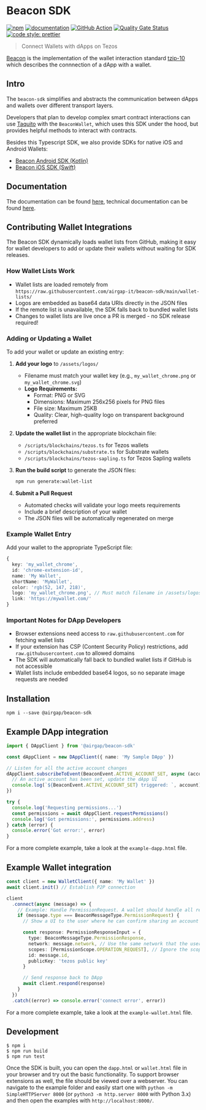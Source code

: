 # Beacon SDK

[![npm](https://img.shields.io/npm/v/@airgap/beacon-sdk.svg?colorB=brightgreen)](https://www.npmjs.com/package/@airgap/beacon-sdk)
[![documentation](https://img.shields.io/badge/documentation-online-brightgreen.svg)](https://airgap-it.github.io/beacon-sdk/)
[![GitHub Action](https://github.com/airgap-it/beacon-sdk/workflows/Build%2C%20Test%20and%20Analyze/badge.svg)](https://github.com/airgap-it/beacon-sdk/actions?query=workflow%3A%22Build%2C+Test+and+Analyze%22+branch%3Amain)
[![Quality Gate Status](https://sonarcloud.io/api/project_badges/measure?project=airgap-it_beacon-sdk&metric=alert_status)](https://sonarcloud.io/dashboard?id=airgap-it_beacon-sdk)
[![code style: prettier](https://img.shields.io/badge/code_style-prettier-ff69b4.svg?style=flat-square)](https://github.com/prettier/prettier)

> Connect Wallets with dApps on Tezos

[Beacon](https://walletbeacon.io) is the implementation of the wallet interaction standard [tzip-10](https://gitlab.com/tzip/tzip/blob/master/proposals/tzip-10/tzip-10.md) which describes the connnection of a dApp with a wallet.

## Intro

The `beacon-sdk` simplifies and abstracts the communication between dApps and wallets over different transport layers.

Developers that plan to develop complex smart contract interactions can use [Taquito](https://github.com/ecadlabs/taquito) with the `BeaconWallet`, which uses this SDK under the hood, but provides helpful methods to interact with contracts.

Besides this Typescript SDK, we also provide SDKs for native iOS and Android Wallets:

- [Beacon Android SDK (Kotlin)](https://github.com/airgap-it/beacon-android-sdk)
- [Beacon iOS SDK (Swift)](https://github.com/airgap-it/beacon-ios-sdk)

## Documentation

The documentation can be found [here](https://docs.walletbeacon.io/), technical documentation can be found [here](https://typedocs.walletbeacon.io/).

## Contributing Wallet Integrations

The Beacon SDK dynamically loads wallet lists from GitHub, making it easy for wallet developers to add or update their wallets without waiting for SDK releases.

### How Wallet Lists Work

- Wallet lists are loaded remotely from `https://raw.githubusercontent.com/airgap-it/beacon-sdk/main/wallet-lists/`
- Logos are embedded as base64 data URIs directly in the JSON files
- If the remote list is unavailable, the SDK falls back to bundled wallet lists
- Changes to wallet lists are live once a PR is merged - no SDK release required!

### Adding or Updating a Wallet

To add your wallet or update an existing entry:

1. **Add your logo** to `/assets/logos/`
   - Filename must match your wallet key (e.g., `my_wallet_chrome.png` or `my_wallet_chrome.svg`)
   - **Logo Requirements:**
     - Format: PNG or SVG
     - Dimensions: Maximum 256x256 pixels for PNG files
     - File size: Maximum 25KB
     - Quality: Clear, high-quality logo on transparent background preferred

2. **Update the wallet list** in the appropriate blockchain file:
   - `/scripts/blockchains/tezos.ts` for Tezos wallets
   - `/scripts/blockchains/substrate.ts` for Substrate wallets
   - `/scripts/blockchains/tezos-sapling.ts` for Tezos Sapling wallets

3. **Run the build script** to generate the JSON files:
   ```bash
   npm run generate:wallet-list
   ```

4. **Submit a Pull Request**
   - Automated checks will validate your logo meets requirements
   - Include a brief description of your wallet
   - The JSON files will be automatically regenerated on merge

### Example Wallet Entry

Add your wallet to the appropriate TypeScript file:

```typescript
{
  key: 'my_wallet_chrome',
  id: 'chrome-extension-id',
  name: 'My Wallet',
  shortName: 'MyWallet',
  color: 'rgb(52, 147, 218)',
  logo: 'my_wallet_chrome.png', // Must match filename in /assets/logos/
  link: 'https://mywallet.com/'
}
```

### Important Notes for DApp Developers

- Browser extensions need access to `raw.githubusercontent.com` for fetching wallet lists
- If your extension has CSP (Content Security Policy) restrictions, add `raw.githubusercontent.com` to allowed domains
- The SDK will automatically fall back to bundled wallet lists if GitHub is not accessible
- Wallet lists include embedded base64 logos, so no separate image requests are needed

## Installation

```
npm i --save @airgap/beacon-sdk
```

## Example DApp integration

```ts
import { DAppClient } from '@airgap/beacon-sdk'

const dAppClient = new DAppClient({ name: 'My Sample DApp' })

// Listen for all the active account changes
dAppClient.subscribeToEvent(BeaconEvent.ACTIVE_ACCOUNT_SET, async (account) => {
  // An active account has been set, update the dApp UI
  console.log(`${BeaconEvent.ACTIVE_ACCOUNT_SET} triggered: `, account)
})

try {
  console.log('Requesting permissions...')
  const permissions = await dAppClient.requestPermissions()
  console.log('Got permissions:', permissions.address)
} catch (error) {
  console.error('Got error:', error)
}
```

For a more complete example, take a look at the `example-dapp.html` file.

## Example Wallet integration

```ts
const client = new WalletClient({ name: 'My Wallet' })
await client.init() // Establish P2P connection

client
  .connect(async (message) => {
    // Example: Handle PermissionRequest. A wallet should handle all request types
    if (message.type === BeaconMessageType.PermissionRequest) {
      // Show a UI to the user where he can confirm sharing an account with the DApp

      const response: PermissionResponseInput = {
        type: BeaconMessageType.PermissionResponse,
        network: message.network, // Use the same network that the user requested
        scopes: [PermissionScope.OPERATION_REQUEST], // Ignore the scopes that have been requested and instead give only operation permissions
        id: message.id,
        publicKey: 'tezos public key'
      }

      // Send response back to DApp
      await client.respond(response)
    }
  })
  .catch((error) => console.error('connect error', error))
```

For a more complete example, take a look at the `example-wallet.html` file.

## Development

```
$ npm i
$ npm run build
$ npm run test
```

Once the SDK is built, you can open the `dapp.html` or `wallet.html` file in your browser and try out the basic functionality. To support browser extensions as well, the file should be viewed over a webserver. You can navigate to the example folder and easily start one with `python -m SimpleHTTPServer 8000` (or `python3 -m http.server 8000` with Python 3.x) and then open the examples with `http://localhost:8000/`.

